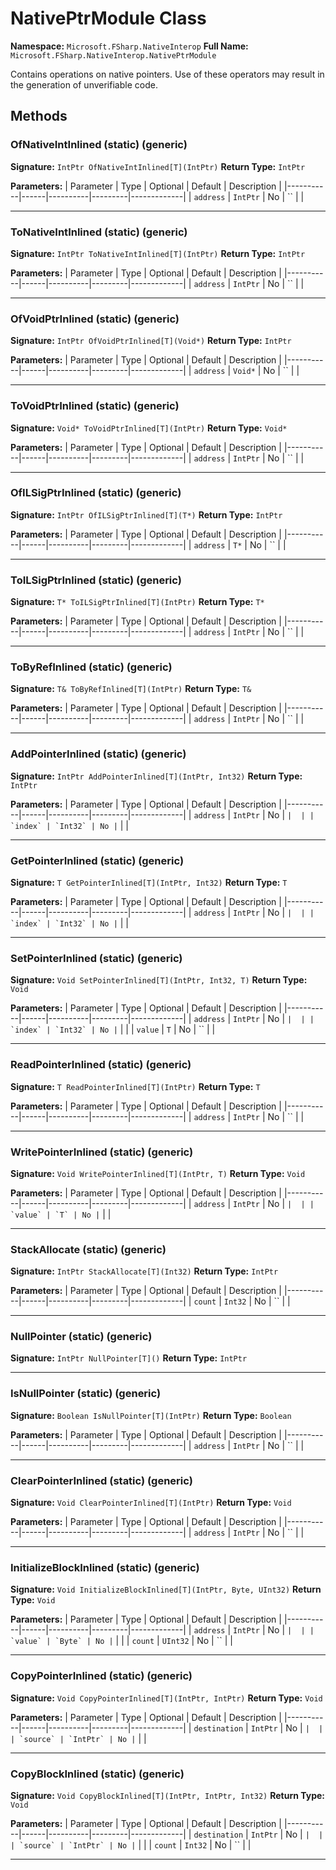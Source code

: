 # NativePtrModule Class

**Namespace:** `Microsoft.FSharp.NativeInterop`
**Full Name:** `Microsoft.FSharp.NativeInterop.NativePtrModule`

Contains operations on native pointers. Use of these operators may
 result in the generation of unverifiable code.

## Methods

### OfNativeIntInlined (static) (generic)

**Signature:** `IntPtr OfNativeIntInlined[T](IntPtr)`
**Return Type:** `IntPtr`

**Parameters:**
| Parameter | Type | Optional | Default | Description |
|-----------|------|----------|---------|-------------|
| `address` | `IntPtr` | No | `` |  |

---

### ToNativeIntInlined (static) (generic)

**Signature:** `IntPtr ToNativeIntInlined[T](IntPtr)`
**Return Type:** `IntPtr`

**Parameters:**
| Parameter | Type | Optional | Default | Description |
|-----------|------|----------|---------|-------------|
| `address` | `IntPtr` | No | `` |  |

---

### OfVoidPtrInlined (static) (generic)

**Signature:** `IntPtr OfVoidPtrInlined[T](Void*)`
**Return Type:** `IntPtr`

**Parameters:**
| Parameter | Type | Optional | Default | Description |
|-----------|------|----------|---------|-------------|
| `address` | `Void*` | No | `` |  |

---

### ToVoidPtrInlined (static) (generic)

**Signature:** `Void* ToVoidPtrInlined[T](IntPtr)`
**Return Type:** `Void*`

**Parameters:**
| Parameter | Type | Optional | Default | Description |
|-----------|------|----------|---------|-------------|
| `address` | `IntPtr` | No | `` |  |

---

### OfILSigPtrInlined (static) (generic)

**Signature:** `IntPtr OfILSigPtrInlined[T](T*)`
**Return Type:** `IntPtr`

**Parameters:**
| Parameter | Type | Optional | Default | Description |
|-----------|------|----------|---------|-------------|
| `address` | `T*` | No | `` |  |

---

### ToILSigPtrInlined (static) (generic)

**Signature:** `T* ToILSigPtrInlined[T](IntPtr)`
**Return Type:** `T*`

**Parameters:**
| Parameter | Type | Optional | Default | Description |
|-----------|------|----------|---------|-------------|
| `address` | `IntPtr` | No | `` |  |

---

### ToByRefInlined (static) (generic)

**Signature:** `T& ToByRefInlined[T](IntPtr)`
**Return Type:** `T&`

**Parameters:**
| Parameter | Type | Optional | Default | Description |
|-----------|------|----------|---------|-------------|
| `address` | `IntPtr` | No | `` |  |

---

### AddPointerInlined (static) (generic)

**Signature:** `IntPtr AddPointerInlined[T](IntPtr, Int32)`
**Return Type:** `IntPtr`

**Parameters:**
| Parameter | Type | Optional | Default | Description |
|-----------|------|----------|---------|-------------|
| `address` | `IntPtr` | No | `` |  |
| `index` | `Int32` | No | `` |  |

---

### GetPointerInlined (static) (generic)

**Signature:** `T GetPointerInlined[T](IntPtr, Int32)`
**Return Type:** `T`

**Parameters:**
| Parameter | Type | Optional | Default | Description |
|-----------|------|----------|---------|-------------|
| `address` | `IntPtr` | No | `` |  |
| `index` | `Int32` | No | `` |  |

---

### SetPointerInlined (static) (generic)

**Signature:** `Void SetPointerInlined[T](IntPtr, Int32, T)`
**Return Type:** `Void`

**Parameters:**
| Parameter | Type | Optional | Default | Description |
|-----------|------|----------|---------|-------------|
| `address` | `IntPtr` | No | `` |  |
| `index` | `Int32` | No | `` |  |
| `value` | `T` | No | `` |  |

---

### ReadPointerInlined (static) (generic)

**Signature:** `T ReadPointerInlined[T](IntPtr)`
**Return Type:** `T`

**Parameters:**
| Parameter | Type | Optional | Default | Description |
|-----------|------|----------|---------|-------------|
| `address` | `IntPtr` | No | `` |  |

---

### WritePointerInlined (static) (generic)

**Signature:** `Void WritePointerInlined[T](IntPtr, T)`
**Return Type:** `Void`

**Parameters:**
| Parameter | Type | Optional | Default | Description |
|-----------|------|----------|---------|-------------|
| `address` | `IntPtr` | No | `` |  |
| `value` | `T` | No | `` |  |

---

### StackAllocate (static) (generic)

**Signature:** `IntPtr StackAllocate[T](Int32)`
**Return Type:** `IntPtr`

**Parameters:**
| Parameter | Type | Optional | Default | Description |
|-----------|------|----------|---------|-------------|
| `count` | `Int32` | No | `` |  |

---

### NullPointer (static) (generic)

**Signature:** `IntPtr NullPointer[T]()`
**Return Type:** `IntPtr`

---

### IsNullPointer (static) (generic)

**Signature:** `Boolean IsNullPointer[T](IntPtr)`
**Return Type:** `Boolean`

**Parameters:**
| Parameter | Type | Optional | Default | Description |
|-----------|------|----------|---------|-------------|
| `address` | `IntPtr` | No | `` |  |

---

### ClearPointerInlined (static) (generic)

**Signature:** `Void ClearPointerInlined[T](IntPtr)`
**Return Type:** `Void`

**Parameters:**
| Parameter | Type | Optional | Default | Description |
|-----------|------|----------|---------|-------------|
| `address` | `IntPtr` | No | `` |  |

---

### InitializeBlockInlined (static) (generic)

**Signature:** `Void InitializeBlockInlined[T](IntPtr, Byte, UInt32)`
**Return Type:** `Void`

**Parameters:**
| Parameter | Type | Optional | Default | Description |
|-----------|------|----------|---------|-------------|
| `address` | `IntPtr` | No | `` |  |
| `value` | `Byte` | No | `` |  |
| `count` | `UInt32` | No | `` |  |

---

### CopyPointerInlined (static) (generic)

**Signature:** `Void CopyPointerInlined[T](IntPtr, IntPtr)`
**Return Type:** `Void`

**Parameters:**
| Parameter | Type | Optional | Default | Description |
|-----------|------|----------|---------|-------------|
| `destination` | `IntPtr` | No | `` |  |
| `source` | `IntPtr` | No | `` |  |

---

### CopyBlockInlined (static) (generic)

**Signature:** `Void CopyBlockInlined[T](IntPtr, IntPtr, Int32)`
**Return Type:** `Void`

**Parameters:**
| Parameter | Type | Optional | Default | Description |
|-----------|------|----------|---------|-------------|
| `destination` | `IntPtr` | No | `` |  |
| `source` | `IntPtr` | No | `` |  |
| `count` | `Int32` | No | `` |  |

---